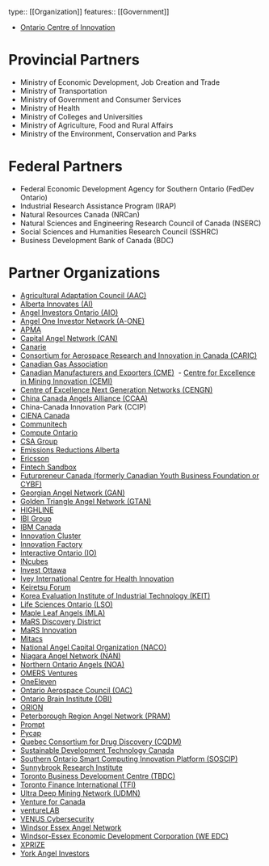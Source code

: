 type:: [[Organization]]
features:: [[Government]]

- [Ontario Centre of Innovation](https://www.oc-innovation.ca/)
# Provincial Partners
- Ministry of Economic Development, Job Creation and Trade
- Ministry of Transportation
- Ministry of Government and Consumer Services
- Ministry of Health
- Ministry of Colleges and Universities
- Ministry of Agriculture, Food and Rural Affairs
- Ministry of the Environment, Conservation and Parks
# Federal Partners
- Federal Economic Development Agency for Southern Ontario (FedDev Ontario)
- Industrial Research Assistance Program (IRAP)
- Natural Resources Canada (NRCan)
- Natural Sciences and Engineering Research Council of Canada (NSERC)
- Social Sciences and Humanities Research Council (SSHRC)
- Business Development Bank of Canada (BDC)
# Partner Organizations
- [Agricultural Adaptation Council (AAC)](http://www.adaptcouncil.org/)
- [Alberta Innovates (AI)](http://albertainnovates.ca/)
- [Angel Investors Ontario (AIO)](http://www.angelinvestorsontario.ca/)
- [Angel One Investor Network (A-ONE)](http://angelonenetwork.ca/)
- [APMA](https://apma.ca/)
- [Capital Angel Network (CAN)](http://www.capitalangels.ca/)
- [Canarie](https://www.canarie.ca/)
- [Consortium for Aerospace Research and Innovation in Canada (CARIC)](http://www.caric.ca/)
- [Canadian Gas Association](http://www.cga.ca/)
- [Canadian Manufacturers and Exporters (CME)](http://www.cme-mec.ca/) 
  - [Centre for Excellence in Mining Innovation (CEMI)](http://www.miningexcellence.ca/)
- [Centre of Excellence Next Generation Networks (CENGN)](http://www.cengn.ca/)
- [China Canada Angels Alliance (CCAA)](http://www.cc-angels.com/wp/)
- China-Canada Innovation Park (CCIP)
- [CIENA Canada](https://www.ciena.com/)
- [Communitech](http://www.communitech.ca/)
- [Compute Ontario](https://www.oce-ontario.org/about-us/our-partners/computeontario.ca)
- [CSA Group](https://www.csagroup.org/)
- [Emissions Reductions Alberta](http://www.eralberta.ca/)
- [Ericsson](https://www.ericsson.com/en)
- [Fintech Sandbox](http://www.futurpreneur.ca/)
- [Futurpreneur Canada (formerly Canadian Youth Business Foundation or CYBF)](http://www.futurpreneur.ca/)
- [Georgian Angel Network (GAN)](http://georgianangelnet.ca/)
- [Golden Triangle Angel Network (GTAN)](http://goldentriangleangelnet.ca/)
- [HIGHLINE](http://www.highline.vc/)
- [IBI Group](http://www.ibigroup.com/)
- [IBM Canada](http://www.ibm.com/ca/en/)
- [Innovation Cluster](http://www.innovationcluster.ca/)
- [Innovation Factory](https://innovationfactory.ca/)
- [Interactive Ontario (IO)](http://www.interactiveontario.com/)
- [INcubes](http://incubes.ca/)
- [Invest Ottawa](https://www.investottawa.ca/)
- [Ivey International Centre for Health Innovation](http://sites.ivey.ca/healthinnovation/)
- [Keiretsu Forum](http://www.keiretsutoronto.ca/)
- [Korea Evaluation Institute of Industrial Technology (KEIT)](http://www.keit.re.kr/eng/contents.do?gbn=01_01)
- [Life Sciences Ontario (LSO)](http://www.lifesciencesontario.ca/home/index.php)
- [Maple Leaf Angels (MLA)](https://www.mapleleafangels.com/)
- [MaRS Discovery District](http://marsdd.com/)
- [MaRS Innovation](http://marsinnovation.com/)
- [Mitacs](https://www.mitacs.ca/en)
- [National Angel Capital Organization (NACO)](https://www.nacocanada.com/cpages/home)
- [Niagara Angel Network (NAN)](http://niagaraangels.com/)
- [Northern Ontario Angels (NOA)](http://www.northernontarioangels.ca/en/)
- [OMERS Ventures](http://www.omers.com/)
- [OneEleven](http://www.oneeleven.com/)
- [Ontario Aerospace Council (OAC)](http://www.ontaero.org/)
- [Ontario Brain Institute (OBI)](http://www.braininstitute.ca/homepage)
- [ORION](https://www.orion.on.ca/)
- [Peterborough Region Angel Network (PRAM)](https://www.peterboroughangels.ca/)
- [Prompt](http://www.promptinc.org/)
- [Pycap](http://www.pycap.ca/)
- [Quebec Consortium for Drug Discovery (CQDM)](http://www.cqdm.org/en/index.php)
- [Sustainable Development Technology Canada](https://www.sdtc.ca/en)
- [Southern Ontario Smart Computing Innovation Platform (SOSCIP)](http://www.soscip.org/)
- [Sunnybrook Research Institute](http://sunnybrook.ca/research/)
- [Toronto Business Development Centre (TBDC)](https://tbdc.com/)
- [Toronto Finance International (TFI)](https://tfi.ca/)
- [Ultra Deep Mining Network (UDMN)](https://www.miningdeep.ca/)
- [Venture for Canada](http://www.ventureforcanada.ca/)
- [ventureLAB](https://venturelab.ca/)
- [VENUS Cybersecurity](http://www.venuscyber.com/)
- [Windsor Essex Angel Network](http://weangelnetwork.com/)
- [Windsor-Essex Economic Development Corporation (WE EDC)](http://choosewindsoressex.com/)
- [XPRIZE](http://www.xprize.org/)
- [York Angel Investors](http://www.yorkangels.com/)